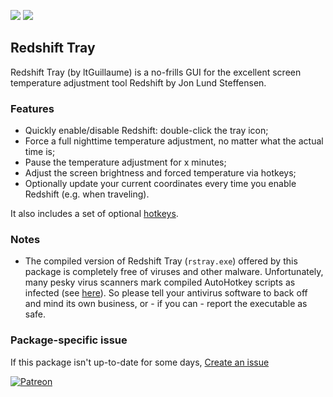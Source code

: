 [![](https://img.shields.io/chocolatey/v/rstray?color=green&label=rstray)](https://chocolatey.org/packages/rstray) [![](https://img.shields.io/chocolatey/dt/rstray)](https://chocolatey.org/packages/rstray)

## Redshift Tray
Redshift Tray (by ltGuillaume) is a no-frills GUI for the excellent screen 
temperature adjustment tool Redshift by Jon Lund Steffensen. 

### Features

* Quickly enable/disable Redshift: double-click the tray icon;
* Force a full nighttime temperature adjustment, no matter what the actual time is;
* Pause the temperature adjustment for x minutes;
* Adjust the screen brightness and forced temperature via hotkeys;
* Optionally update your current coordinates every time you enable Redshift (e.g. when traveling).

It also includes a set of optional [hotkeys](https://github.com/ltGuillaume/Redshift-Tray#list-of-hotkeys).

### Notes

* The compiled version of Redshift Tray (`rstray.exe`) offered by this package 
is completely free of viruses and other malware. Unfortunately, many pesky virus 
scanners mark compiled AutoHotkey scripts as infected (see [here](https://www.autohotkey.com/docs/FAQ.htm#Virus)). 
So please tell your antivirus software to back off and mind its own business, 
or - if you can - report the executable as safe.

### Package-specific issue
If this package isn't up-to-date for some days, [Create an issue](https://github.com/tunisiano187/Chocolatey-packages/issues/new/choose)

[![Patreon](https://cdn.jsdelivr.net/gh/tunisiano187/Chocolatey-packages@d15c4e19c709e7148588d4523ffc6dd3cd3c7e5e/icons/patreon.png)](https://www.patreon.com/bePatron?u=39585820)
